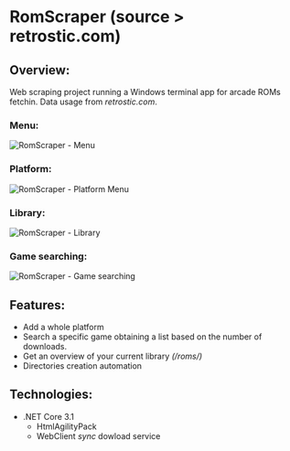 # RomScraper (source > retrostic.com)
## Overview:
Web scraping project running a Windows terminal app for arcade ROMs fetchin. Data usage from *retrostic.com*.

### Menu:
![RomScraper - Menu](https://github.com/TonyOcnos/romscraper-retrostic.com-/blob/master/sources/MenuScreenshot.png "RomScraper - Menu")
### Platform:
![RomScraper - Platform Menu](https://github.com/TonyOcnos/romscraper-retrostic.com-/blob/master/sources/PlatformMenuScreenshot.png "RomScraper - Platform Menu")
### Library:
![RomScraper - Library](https://github.com/TonyOcnos/romscraper-retrostic.com-/blob/master/sources/LibraryScreenshot.png "RomScraper - Library")
### Game searching:
![RomScraper - Game searching](https://github.com/TonyOcnos/romscraper-retrostic.com-/blob/master/sources/GameSearchScreenshot.png "RomScraper - Game searching")

## Features:
* Add a whole platform
* Search a specific game obtaining a list based on the number of downloads.
* Get an overview of your current library *(/roms/)*
* Directories creation automation

## Technologies:
* .NET Core 3.1
  * HtmlAgilityPack
  * WebClient *sync* dowload service
